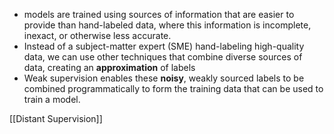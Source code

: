 - models are trained using sources of information that are easier to provide than hand-labeled data, where this information is incomplete, inexact, or otherwise less accurate.
- Instead of a subject-matter expert (SME) hand-labeling high-quality data, we can use other techniques that combine diverse sources of data, creating an **approximation** of labels
- Weak supervision enables these **noisy**, weakly sourced labels to be combined programmatically to form the training data that can be used to train a model.

[[Distant Supervision]]